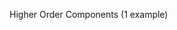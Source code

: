 Higher Order Components (1 example)

<!-- In React, a higher-order component is a function that takes a component as an argument and returns a new component with additional props.

HOCs are used to abstract and reuse logic that can be used across multiple components. They can be thought of as "enhancers" or "decorators" that wrap a component and add new functionality to it.

A common use case for HOCs is for adding logic related to authentication, data fetching, or state management. For example, you could create an HOC that adds an authenticated user to the props of a component, or one that fetches data from an API and passes it to a component as props. -->

<!--
import React from "react";

const withLoading = (WrappedComponent) => {
  return (props) => {
    return props.isLoading ? (
      <div>Loading...</div>
    ) : (
      <WrappedComponent {...props} />
    );
  };
};

export default withLoading;


export default withLoading; -->

<!-- This HOC takes a component WrappedComponent as an argument and returns a new component that wraps it. The new component checks if the isLoading prop is true and if so, displays a "Loading..." message, otherwise it renders WrappedComponent. -->

<!-- You can use this HOC by wrapping any component with it: -->

<!--
import React from "react";
import withLoading from "./withLoading";
const MyComponent = (props) => <div>{props.data}</div>;

export default withLoading(MyComponent); -->


<!-- EXAMPLE 1: -->

<!-- Here's a common use case for HOCs: adding authentication logic to a component.
Suppose you have a component that displays sensitive information, such as a user's personal profile, and you want to ensure that only authenticated users can view it. You could create an HOC that checks if a user is authenticated and if so, renders the profile component, otherwise it redirects the user to a login page. -->

<!-- import React from "react";
import { Redirect } from "react-router-dom";

const withAuth = (WrappedComponent) => {
  return (props) => {
    if (!localStorage.getItem("isAuthenticated")) {
      return <Redirect to="/login" />;
    }

    return <WrappedComponent {...props} />;
  };
};

export default withAuth; -->

<!-- To use this HOC, you would wrap your profile component with it:

import React from "react";
import withAuth from "./withAuth";

const Profile = (props) => <div>Profile information</div>;

export default withAuth(Profile); -->

<!-- Now, every time the profile component is rendered, it will first be passed through the withAuth HOC, which will add the authentication logic to it. -->


<!-- EXAMPLE 2: -->

<!-- Here's another example of a more advanced HOC that implements a custom theme for a component. -->
<!-- Suppose you have a component that displays content, and you want to give users the ability to switch between light and dark themes. You could create an HOC that takes a theme as a prop and sets the appropriate styles for the component. -->

<!-- import React from "react";

const withTheme = (WrappedComponent) => {
  return (props) => {
    const theme = {
      backgroundColor: props.theme === "light" ? "#fff" : "#000",
      color: props.theme === "light" ? "#000" : "#fff",
    };

    return (
      <div style={theme}>
        <WrappedComponent {...props} />
      </div>
    );
  };
};

export default withTheme; -->


<!-- import React from "react";
import withTheme from "./withTheme";

const Content = (props) => <div>Content goes here</div>;

export default withTheme(Content); -->
